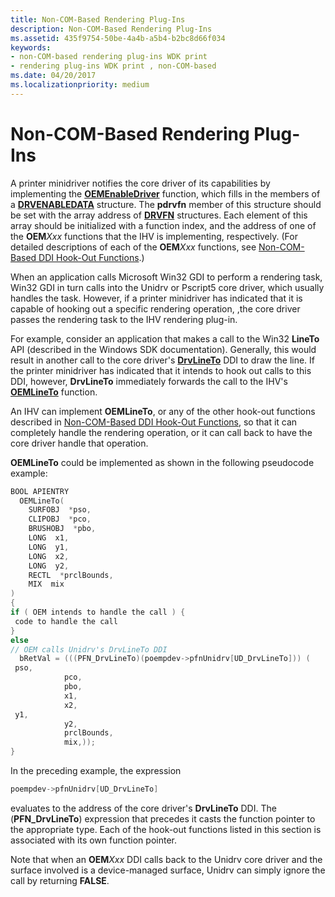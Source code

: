 ```yaml
---
title: Non-COM-Based Rendering Plug-Ins
description: Non-COM-Based Rendering Plug-Ins
ms.assetid: 435f9754-50be-4a4b-a5b4-b2bc8d66f034
keywords:
- non-COM-based rendering plug-ins WDK print
- rendering plug-ins WDK print , non-COM-based
ms.date: 04/20/2017
ms.localizationpriority: medium
---
```


# Non-COM-Based Rendering Plug-Ins





A printer minidriver notifies the core driver of its capabilities by implementing the [**OEMEnableDriver**](https://docs.microsoft.com/windows-hardware/drivers/ddi/printoem/nf-printoem-oemenabledriver) function, which fills in the members of a [**DRVENABLEDATA**](https://docs.microsoft.com/windows/win32/api/winddi/ns-winddi-tagdrvenabledata) structure. The **pdrvfn** member of this structure should be set with the array address of [**DRVFN**](https://docs.microsoft.com/windows/win32/api/winddi/ns-winddi-_drvfn) structures. Each element of this array should be initialized with a function index, and the address of one of the **OEM**_Xxx_ functions that the IHV is implementing, respectively. (For detailed descriptions of each of the **OEM**_Xxx_ functions, see [Non-COM-Based DDI Hook-Out Functions](https://docs.microsoft.com/windows-hardware/drivers/ddi/_print/index).)

When an application calls Microsoft Win32 GDI to perform a rendering task, Win32 GDI in turn calls into the Unidrv or Pscript5 core driver, which usually handles the task. However, if a printer minidriver has indicated that it is capable of hooking out a specific rendering operation, ,the core driver passes the rendering task to the IHV rendering plug-in.

For example, consider an application that makes a call to the Win32 **LineTo** API (described in the Windows SDK documentation). Generally, this would result in another call to the core driver's [**DrvLineTo**](https://docs.microsoft.com/windows/win32/api/winddi/nf-winddi-drvlineto) DDI to draw the line. If the printer minidriver has indicated that it intends to hook out calls to this DDI, however, **DrvLineTo** immediately forwards the call to the IHV's [**OEMLineTo**](https://docs.microsoft.com/windows-hardware/drivers/ddi/printoem/nf-printoem-oemlineto) function.

An IHV can implement **OEMLineTo**, or any of the other hook-out functions described in [Non-COM-Based DDI Hook-Out Functions](https://docs.microsoft.com/windows-hardware/drivers/ddi/_print/index), so that it can completely handle the rendering operation, or it can call back to have the core driver handle that operation.

**OEMLineTo** could be implemented as shown in the following pseudocode example:

```cpp
BOOL APIENTRY
  OEMLineTo(
    SURFOBJ  *pso,
    CLIPOBJ  *pco,
    BRUSHOBJ  *pbo,
    LONG  x1,
    LONG  y1,
    LONG  x2,
    LONG  y2,
    RECTL  *prclBounds,
    MIX  mix
)
{
if ( OEM intends to handle the call ) {
 code to handle the call
}
else
// OEM calls Unidrv's DrvLineTo DDI
  bRetVal = (((PFN_DrvLineTo)(poempdev->pfnUnidrv[UD_DrvLineTo])) (
 pso,
            pco,
            pbo,
            x1,
            x2,
 y1,
            y2,
            prclBounds,
            mix,));
}
```

In the preceding example, the expression

```cpp
poempdev->pfnUnidrv[UD_DrvLineTo]
```

evaluates to the address of the core driver's **DrvLineTo** DDI. The (**PFN\_DrvLineTo**) expression that precedes it casts the function pointer to the appropriate type. Each of the hook-out functions listed in this section is associated with its own function pointer.

Note that when an **OEM**_Xxx_ DDI calls back to the Unidrv core driver and the surface involved is a device-managed surface, Unidrv can simply ignore the call by returning **FALSE**.

 

 




